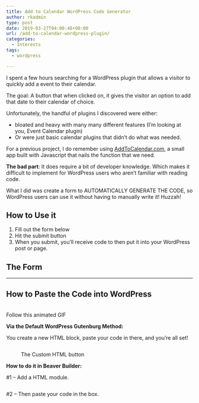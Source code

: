```yaml
---
title: Add to Calendar WordPress Code Generator
author: rkadmin
type: post
date: 2019-03-27T04:00:48+00:00
url: /add-to-calendar-wordpress-plugin/
categories:
  - Interests
tags:
  - wordpress

---
```

I spent a few hours searching for a WordPress plugin that allows a visitor to quickly add a event to their calendar.

The goal: A button that when clicked on, it gives the visitor an option to add that date to their calendar of choice. 

Unfortunately, the handful of plugins I discovered were either: 

  * bloated and heavy with many many different features (I&#8217;m looking at you, Event Calendar plugin)
  * Or were just basic calendar plugins that didn&#8217;t do what was needed.

For a previous project, I do remember using [AddToCalendar.com][1], a small app built with Javascript that nails the function that we need. 

**The bad part**: It does require a bit of developer knowledge. Which makes it difficult to implement for WordPress users who aren&#8217;t familiar with reading code. 

What I did was create a form to AUTOMATICALLY GENERATE THE CODE, so WordPress users can use it without having to manually write it! Huzzah!

## How to Use it

  1. Fill out the form below
  2. Hit the submit button
  3. When you submit, you&#8217;ll receive code to then put it into your WordPress post or page.

## The Form

<div class='gf_browser_chrome gform_wrapper' id='gform_wrapper_1' >
  <div id='gf_1' class='gform_anchor' tabindex='-1'>
  </div>
</div>

<iframe style='display:none;width:0px;height:0px;' src='about:blank' name='gform_ajax_frame_1' id='gform_ajax_frame_1'>This iframe contains the logic required to handle Ajax powered Gravity Forms.</iframe> 

<hr class="wp-block-separator" />

## How to Paste the Code into WordPress<figure class="wp-block-image">

<img src="https://rockykev.com/wp-content/uploads/2019/03/how-to-button-resize.gif" alt="" class="wp-image-105" /><figcaption>Follow this animated GIF</figcaption></figure> 

**Via the Default WordPress Gutenburg Method:**

You create a new HTML block, paste your code in there, and you&#8217;re all set!<figure class="wp-block-image">

<img src="https://rockykev.com/wp-content/uploads/2019/03/add-to-html.png" alt="" class="wp-image-106" srcset="http://rockykevnov2019v2.local/wp-content/uploads/2019/03/add-to-html.png 717w, http://rockykevnov2019v2.local/wp-content/uploads/2019/03/add-to-html-300x193.png 300w" sizes="(max-width: 717px) 100vw, 717px" /><figcaption>The Custom HTML button</figcaption></figure> 

**How to do it in Beaver Builder:** 

#1 &#8211; Add a HTML module. 

<div class="wp-block-image">
  <figure class="aligncenter"><img src="https://rockykev.com/wp-content/uploads/2019/03/beaver-builder-html1.png" alt="" class="wp-image-108" srcset="http://rockykevnov2019v2.local/wp-content/uploads/2019/03/beaver-builder-html1.png 371w, http://rockykevnov2019v2.local/wp-content/uploads/2019/03/beaver-builder-html1-176x300.png 176w" sizes="(max-width: 371px) 100vw, 371px" /></figure>
</div>

#2 &#8211; Then paste your code in the box.

<div class="wp-block-image">
  <figure class="aligncenter"><img src="https://rockykev.com/wp-content/uploads/2019/03/beaver-builder-html2.png" alt="" class="wp-image-109" srcset="http://rockykevnov2019v2.local/wp-content/uploads/2019/03/beaver-builder-html2.png 384w, http://rockykevnov2019v2.local/wp-content/uploads/2019/03/beaver-builder-html2-230x300.png 230w" sizes="(max-width: 384px) 100vw, 384px" /></figure>
</div>

 [1]: https://www.addevent.com/add-to-calendar-button